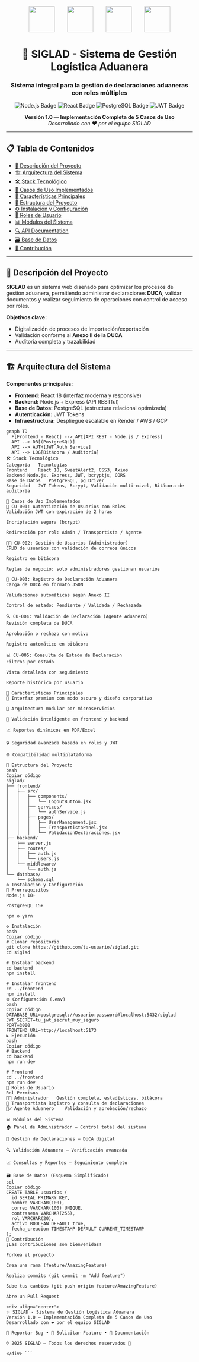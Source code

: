 <!-- Encabezado con logos animados -->
<div align="center">

<style>
/* Animación suave compatible con VSCode/GitHub */
@keyframes rotate {
  from { transform: rotate(0deg); }
  to { transform: rotate(360deg); }
}
.logo:hover {
  animation: rotate 1.5s linear infinite;
}
</style>

<img class="logo" src="https://cdn.jsdelivr.net/gh/devicons/devicon/icons/nodejs/nodejs-original.svg" width="70" style="margin:0 15px;">
<img class="logo" src="https://cdn.jsdelivr.net/gh/devicons/devicon/icons/react/react-original.svg" width="70" style="margin:0 15px;">
<img class="logo" src="https://cdn.jsdelivr.net/gh/devicons/devicon/icons/postgresql/postgresql-original.svg" width="70" style="margin:0 15px;">
<img class="logo" src="https://cdn.jsdelivr.net/gh/devicons/devicon/icons/json/json-original.svg" width="70" style="margin:0 15px;">

<h1>🚛 SIGLAD - Sistema de Gestión Logística Aduanera</h1>
<h3>Sistema integral para la gestión de declaraciones aduaneras con roles múltiples</h3>

<p>
  <img src="https://img.shields.io/badge/Node.js-18.x-green?logo=node.js&logoColor=white" alt="Node.js Badge"/>
  <img src="https://img.shields.io/badge/React-18-blue?logo=react&logoColor=white" alt="React Badge"/>
  <img src="https://img.shields.io/badge/PostgreSQL-15-blue?logo=postgresql&logoColor=white" alt="PostgreSQL Badge"/>
  <img src="https://img.shields.io/badge/JWT-Security-orange?logo=jsonwebtokens&logoColor=white" alt="JWT Badge"/>
</p>

**Versión 1.0 — Implementación Completa de 5 Casos de Uso**  
_Desarrollado con ❤️ por el equipo SIGLAD_

---

</div>

## 📋 Tabla de Contenidos
- [🎯 Descripción del Proyecto](#-descripción-del-proyecto)
- [🏗️ Arquitectura del Sistema](#️-arquitectura-del-sistema)
- [🛠️ Stack Tecnológico](#️-stack-tecnológico)
- [👥 Casos de Uso Implementados](#-casos-de-uso-implementados)
- [🚀 Características Principales](#-características-principales)
- [📁 Estructura del Proyecto](#-estructura-del-proyecto)
- [⚙️ Instalación y Configuración](#️-instalación-y-configuración)
- [🔐 Roles de Usuario](#-roles-de-usuario)
- [📊 Módulos del Sistema](#-módulos-del-sistema)
- [🔍 API Documentation](#-api-documentation)
- [🗃️ Base de Datos](#️-base-de-datos)
- [🤝 Contribución](#-contribución)

---

## 🎯 Descripción del Proyecto

**SIGLAD** es un sistema web diseñado para optimizar los procesos de gestión aduanera, permitiendo administrar declaraciones **DUCA**, validar documentos y realizar seguimiento de operaciones con control de acceso por roles.

**Objetivos clave:**
- Digitalización de procesos de importación/exportación  
- Validación conforme al **Anexo II de la DUCA**  
- Auditoría completa y trazabilidad  

---

## 🏗️ Arquitectura del Sistema

**Componentes principales:**
- **Frontend:** React 18 (interfaz moderna y responsive)  
- **Backend:** Node.js + Express (API RESTful)  
- **Base de Datos:** PostgreSQL (estructura relacional optimizada)  
- **Autenticación:** JWT Tokens  
- **Infraestructura:** Despliegue escalable en Render / AWS / GCP  

```mermaid
graph TD
  F[Frontend - React] --> API[API REST - Node.js / Express]
  API --> DB[(PostgreSQL)]
  API --> AUTH[JWT Auth Service]
  API --> LOG[Bitácora / Auditoría]
🛠️ Stack Tecnológico
Categoría	Tecnologías
Frontend	React 18, SweetAlert2, CSS3, Axios
Backend	Node.js, Express, JWT, bcryptjs, CORS
Base de Datos	PostgreSQL, pg Driver
Seguridad	JWT Tokens, Bcrypt, Validación multi-nivel, Bitácora de auditoría

👥 Casos de Uso Implementados
🔐 CU-001: Autenticación de Usuarios con Roles
Validación JWT con expiración de 2 horas

Encriptación segura (bcrypt)

Redirección por rol: Admin / Transportista / Agente

👨‍💼 CU-002: Gestión de Usuarios (Administrador)
CRUD de usuarios con validación de correos únicos

Registro en bitácora

Reglas de negocio: solo administradores gestionan usuarios

🚛 CU-003: Registro de Declaración Aduanera
Carga de DUCA en formato JSON

Validaciones automáticas según Anexo II

Control de estado: Pendiente / Validada / Rechazada

🔍 CU-004: Validación de Declaración (Agente Aduanero)
Revisión completa de DUCA

Aprobación o rechazo con motivo

Registro automático en bitácora

📊 CU-005: Consulta de Estado de Declaración
Filtros por estado

Vista detallada con seguimiento

Reporte histórico por usuario

🚀 Características Principales
💎 Interfaz premium con modo oscuro y diseño corporativo

🧩 Arquitectura modular por microservicios

🧠 Validación inteligente en frontend y backend

📈 Reportes dinámicos en PDF/Excel

🔒 Seguridad avanzada basada en roles y JWT

🌐 Compatibilidad multiplataforma

📁 Estructura del Proyecto
bash
Copiar código
siglad/
├── frontend/
│   ├── src/
│   │   ├── components/
│   │   │   └── LogoutButton.jsx
│   │   ├── services/
│   │   │   └── authService.js
│   │   ├── pages/
│   │   │   ├── UserManagement.jsx
│   │   │   ├── TransportistaPanel.jsx
│   │   │   └── ValidacionDeclaraciones.jsx
├── backend/
│   ├── server.js
│   ├── routes/
│   │   ├── auth.js
│   │   └── users.js
│   └── middleware/
│       └── auth.js
└── database/
    └── schema.sql
⚙️ Instalación y Configuración
🔧 Prerrequisitos
Node.js 18+

PostgreSQL 15+

npm o yarn

⚙️ Instalación
bash
Copiar código
# Clonar repositorio
git clone https://github.com/tu-usuario/siglad.git
cd siglad

# Instalar backend
cd backend
npm install

# Instalar frontend
cd ../frontend
npm install
🌐 Configuración (.env)
bash
Copiar código
DATABASE_URL=postgresql://usuario:password@localhost:5432/siglad
JWT_SECRET=tu_jwt_secret_muy_seguro
PORT=3000
FRONTEND_URL=http://localhost:5173
▶️ Ejecución
bash
Copiar código
# Backend
cd backend
npm run dev

# Frontend
cd ../frontend
npm run dev
🔐 Roles de Usuario
Rol	Permisos
👨‍💼 Administrador	Gestión completa, estadísticas, bitácora
🚛 Transportista	Registro y consulta de declaraciones
👮‍♂️ Agente Aduanero	Validación y aprobación/rechazo

📊 Módulos del Sistema
🏠 Panel de Administrador — Control total del sistema

📝 Gestión de Declaraciones — DUCA digital

🔍 Validación Aduanera — Verificación avanzada

📈 Consultas y Reportes — Seguimiento completo

🗃️ Base de Datos (Esquema Simplificado)
sql
Copiar código
CREATE TABLE usuarios (
  id SERIAL PRIMARY KEY,
  nombre VARCHAR(100),
  correo VARCHAR(100) UNIQUE,
  contrasena VARCHAR(255),
  rol VARCHAR(20),
  activo BOOLEAN DEFAULT true,
  fecha_creacion TIMESTAMP DEFAULT CURRENT_TIMESTAMP
);
🤝 Contribución
¡Las contribuciones son bienvenidas!

Forkea el proyecto

Crea una rama (feature/AmazingFeature)

Realiza commits (git commit -m "Add feature")

Sube tus cambios (git push origin feature/AmazingFeature)

Abre un Pull Request

<div align="center">
✨ SIGLAD - Sistema de Gestión Logística Aduanera
Versión 1.0 — Implementación Completa de 5 Casos de Uso
Desarrollado con ❤️ por el equipo SIGLAD

📄 Reportar Bug • 🚀 Solicitar Feature • 📘 Documentación

© 2025 SIGLAD — Todos los derechos reservados 🚛

</div> ```